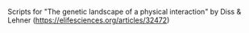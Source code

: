 Scripts for "The genetic landscape of a physical interaction" by Diss & Lehner (https://elifesciences.org/articles/32472)
